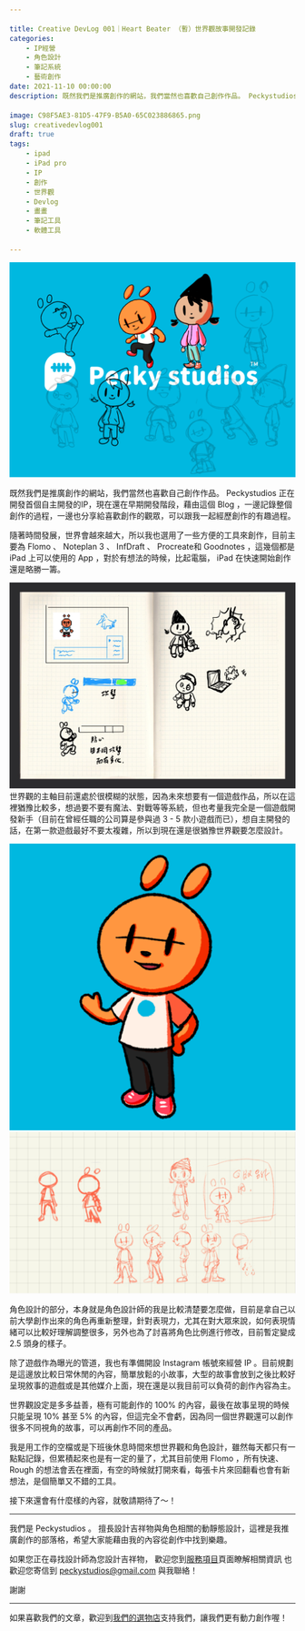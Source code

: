 ```yaml
---

title: Creative DevLog 001｜Heart Beater （暫）世界觀故事開發記錄
categories:
    - IP經營
    - 角色設計
    - 筆記系統
    - 藝術創作
date: 2021-11-10 00:00:00
description: 既然我們是推廣創作的網站，我們當然也喜歡自己創作作品。 Peckystudios 正在開發首個自主開發的IP，現在還在早期開發階段，藉由這個 Blog ，一邊記錄整個創作的過程，一邊也分享給喜歡創作的觀眾，可以跟我一起經歷創作的有趣過程。

image: C98F5AE3-81D5-47F9-B5A0-65C023886865.png
slug: creativedevlog001
draft: true
tags:
    - ipad
    - iPad pro
    - IP
    - 創作
    - 世界觀
    - Devlog
    - 畫畫
    - 筆記工具
    - 軟體工具

---
```




![](C98F5AE3-81D5-47F9-B5A0-65C023886865.png)

既然我們是推廣創作的網站，我們當然也喜歡自己創作作品。 Peckystudios 正在開發首個自主開發的IP，現在還在早期開發階段，藉由這個 Blog ，一邊記錄整個創作的過程，一邊也分享給喜歡創作的觀眾，可以跟我一起經歷創作的有趣過程。

隨著時間發展，世界會越來越大，所以我也選用了一些方便的工具來創作，目前主要為 Flomo 、 Noteplan 3 、 InfDraft 、 Procreate和 Goodnotes ，這幾個都是 iPad 上可以使用的 App ，對於有想法的時候，比起電腦， iPad 在快速開始創作還是略勝一籌。

![](C6ABFADF-D53C-4F01-9476-7143B8B5AE72.png)
世界觀的主軸目前還處於很模糊的狀態，因為未來想要有一個遊戲作品，所以在這裡猶豫比較多，想過要不要有魔法、對戰等等系統，但也考量我完全是一個遊戲開發新手（目前在曾經任職的公司算是參與過 3 - 5 款小遊戲而已），想自主開發的話，在第一款遊戲最好不要太複雜，所以到現在還是很猶豫世界觀要怎麼設計。

![](AD7E38F4-7850-46AF-9B03-7C502F2CB281.png)
![](A785A18B-E55F-462D-B33F-4AD4E22476A4.png)

角色設計的部分，本身就是角色設計師的我是比較清楚要怎麼做，目前是拿自己以前大學創作出來的角色再重新整理，針對表現力，尤其在對大眾來說，如何表現情緒可以比較好理解調整很多，另外也為了討喜將角色比例進行修改，目前暫定變成 2.5 頭身的樣子。

除了遊戲作為曝光的管道，我也有準備開設 Instagram 帳號來經營 IP 。目前規劃是這邊放比較日常休閒的內容，簡單放鬆的小故事，大型的故事會放到之後比較好呈現敘事的遊戲或是其他媒介上面，現在還是以我目前可以負荷的創作內容為主。

世界觀設定是多多益善，極有可能創作的 100% 的內容，最後在故事呈現的時候只能呈現 10% 甚至 5% 的內容，但這完全不會虧，因為同一個世界觀還可以創作很多不同視角的故事，可以再創作不同的產品。

我是用工作的空檔或是下班後休息時間來想世界觀和角色設計，雖然每天都只有一點點記錄，但累積起來也是有一定的量了，尤其目前使用 Flomo ，所有快速、Rough 的想法會丟在裡面，有空的時候就打開來看，每張卡片來回翻看也會有新想法，是個簡單又不錯的工具。

接下來還會有什麼樣的內容，就敬請期待了～！

 
---

我們是 Peckystudios 。
擅長設計吉祥物與角色相關的動靜態設計，這裡是我推廣創作的部落格，希望大家能藉由我的內容從創作中找到樂趣。

如果您正在尋找設計師為您設計吉祥物，
歡迎您到[服務項目](https://peckyhsieh.wixsite.com/peckystudiosservice)頁面瞭解相關資訊
也歡迎您寄信到 peckystudios@gmail.com 與我聯絡！

謝謝

---

如果喜歡我們的文章，歡迎到[我們的選物店](https://www.rakuten.com.tw/shop/peckystudio/)支持我們，讓我們更有動力創作喔！